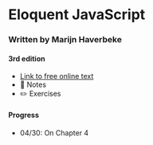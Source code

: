 # Eloquent JavaScript
### Written by Marijn Haverbeke
#### 3rd edition
- [Link to free online text](https://eloquentjavascript.net/)
- 📕 Notes
- ✏️ Exercises

#### Progress
- 04/30: On Chapter 4
